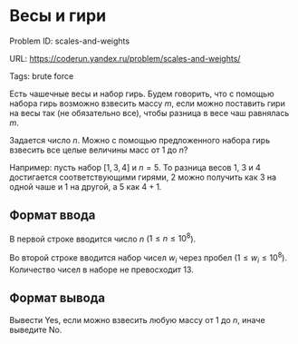 # Весы и гири

Problem ID: scales-and-weights

URL: https://coderun.yandex.ru/problem/scales-and-weights/

Tags: brute force

Есть чашечные весы и набор гирь. Будем говорить, что с помощью набора гирь возможно взвесить массу $m$, если можно поставить гири на весы так (не обязательно все), чтобы разница в весе чаш равнялась $m$.

Задается число $n$. Можно с помощью предложенного набора гирь взвесить все целые величины масс от $1$ до $n$?

Например: пусть набор $[1, 3, 4]$ и $n=5$. То разница весов $1$, $3$ и $4$ достигается соответствующими гирями, $2$ можно получить как $3$ на одной чаше и $1$ на другой, а $5$ как $4+1$.


## Формат ввода

В первой строке вводится число $n$ ($1 \le n \le 10^8$).

Во второй строке вводится набор чисел $w_i$ через пробел ($1 \le w_i \le 10^8$). 
Количество чисел в наборе не превосходит 13.


## Формат вывода

Вывести Yes, если можно взвесить любую массу от $1$ до $n$, иначе выведите No.

